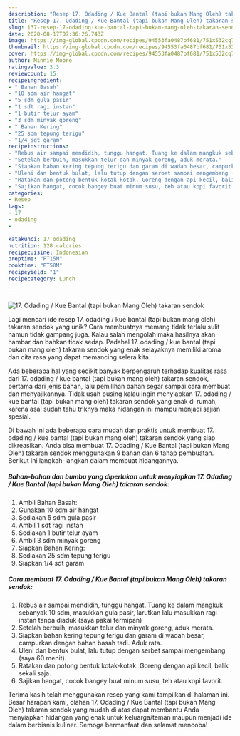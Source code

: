 ```yaml
---
description: "Resep 17. Odading / Kue Bantal (tapi bukan Mang Oleh) takaran sendok Anti Gagal"
title: "Resep 17. Odading / Kue Bantal (tapi bukan Mang Oleh) takaran sendok Anti Gagal"
slug: 137-resep-17-odading-kue-bantal-tapi-bukan-mang-oleh-takaran-sendok-anti-gagal
date: 2020-08-17T07:36:26.743Z
image: https://img-global.cpcdn.com/recipes/94553fa0487bf681/751x532cq70/17-odading-kue-bantal-tapi-bukan-mang-oleh-takaran-sendok-foto-resep-utama.jpg
thumbnail: https://img-global.cpcdn.com/recipes/94553fa0487bf681/751x532cq70/17-odading-kue-bantal-tapi-bukan-mang-oleh-takaran-sendok-foto-resep-utama.jpg
cover: https://img-global.cpcdn.com/recipes/94553fa0487bf681/751x532cq70/17-odading-kue-bantal-tapi-bukan-mang-oleh-takaran-sendok-foto-resep-utama.jpg
author: Minnie Moore
ratingvalue: 3.3
reviewcount: 15
recipeingredient:
- " Bahan Basah"
- "10 sdm air hangat"
- "5 sdm gula pasir"
- "1 sdt ragi instan"
- "1 butir telur ayam"
- "3 sdm minyak goreng"
- " Bahan Kering"
- "25 sdm tepung terigu"
- "1/4 sdt garam"
recipeinstructions:
- "Rebus air sampai mendidih, tunggu hangat. Tuang ke dalam mangkuk sebanyak 10 sdm, masukkan gula pasir, larutkan lalu masukkan ragi instan tanpa diaduk (saya pakai fermipan)"
- "Setelah berbuih, masukkan telur dan minyak goreng, aduk merata."
- "Siapkan bahan kering tepung terigu dan garam di wadah besar, campurkan dengan bahan basah tadi. Aduk rata."
- "Uleni dan bentuk bulat, lalu tutup dengan serbet sampai mengembang (saya 60 menit)."
- "Ratakan dan potong bentuk kotak-kotak. Goreng dengan api kecil, balik sekali saja."
- "Sajikan hangat, cocok bangey buat minum susu, teh atau kopi favorit."
categories:
- Resep
tags:
- 17
- odading
- 

katakunci: 17 odading  
nutrition: 128 calories
recipecuisine: Indonesian
preptime: "PT15M"
cooktime: "PT50M"
recipeyield: "1"
recipecategory: Lunch

---
```



![17. Odading / Kue Bantal (tapi bukan Mang Oleh) takaran sendok](https://img-global.cpcdn.com/recipes/94553fa0487bf681/751x532cq70/17-odading-kue-bantal-tapi-bukan-mang-oleh-takaran-sendok-foto-resep-utama.jpg)

Lagi mencari ide resep 17. odading / kue bantal (tapi bukan mang oleh) takaran sendok yang unik? Cara membuatnya memang tidak terlalu sulit namun tidak gampang juga. Kalau salah mengolah maka hasilnya akan hambar dan bahkan tidak sedap. Padahal 17. odading / kue bantal (tapi bukan mang oleh) takaran sendok yang enak selayaknya memiliki aroma dan cita rasa yang dapat memancing selera kita.



Ada beberapa hal yang sedikit banyak berpengaruh terhadap kualitas rasa dari 17. odading / kue bantal (tapi bukan mang oleh) takaran sendok, pertama dari jenis bahan, lalu pemilihan bahan segar sampai cara membuat dan menyajikannya. Tidak usah pusing kalau ingin menyiapkan 17. odading / kue bantal (tapi bukan mang oleh) takaran sendok yang enak di rumah, karena asal sudah tahu triknya maka hidangan ini mampu menjadi sajian spesial.


Di bawah ini ada beberapa cara mudah dan praktis untuk membuat 17. odading / kue bantal (tapi bukan mang oleh) takaran sendok yang siap dikreasikan. Anda bisa membuat 17. Odading / Kue Bantal (tapi bukan Mang Oleh) takaran sendok menggunakan 9 bahan dan 6 tahap pembuatan. Berikut ini langkah-langkah dalam membuat hidangannya.

<!--inarticleads1-->

##### Bahan-bahan dan bumbu yang diperlukan untuk menyiapkan 17. Odading / Kue Bantal (tapi bukan Mang Oleh) takaran sendok:

1. Ambil  Bahan Basah:
1. Gunakan 10 sdm air hangat
1. Sediakan 5 sdm gula pasir
1. Ambil 1 sdt ragi instan
1. Sediakan 1 butir telur ayam
1. Ambil 3 sdm minyak goreng
1. Siapkan  Bahan Kering:
1. Sediakan 25 sdm tepung terigu
1. Siapkan 1/4 sdt garam




<!--inarticleads2-->

##### Cara membuat 17. Odading / Kue Bantal (tapi bukan Mang Oleh) takaran sendok:

1. Rebus air sampai mendidih, tunggu hangat. Tuang ke dalam mangkuk sebanyak 10 sdm, masukkan gula pasir, larutkan lalu masukkan ragi instan tanpa diaduk (saya pakai fermipan)
1. Setelah berbuih, masukkan telur dan minyak goreng, aduk merata.
1. Siapkan bahan kering tepung terigu dan garam di wadah besar, campurkan dengan bahan basah tadi. Aduk rata.
1. Uleni dan bentuk bulat, lalu tutup dengan serbet sampai mengembang (saya 60 menit).
1. Ratakan dan potong bentuk kotak-kotak. Goreng dengan api kecil, balik sekali saja.
1. Sajikan hangat, cocok bangey buat minum susu, teh atau kopi favorit.




Terima kasih telah menggunakan resep yang kami tampilkan di halaman ini. Besar harapan kami, olahan 17. Odading / Kue Bantal (tapi bukan Mang Oleh) takaran sendok yang mudah di atas dapat membantu Anda menyiapkan hidangan yang enak untuk keluarga/teman maupun menjadi ide dalam berbisnis kuliner. Semoga bermanfaat dan selamat mencoba!
